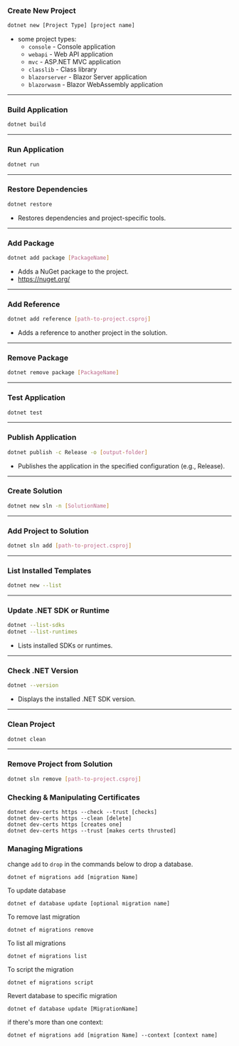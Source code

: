 ### Create New Project

```bash
dotnet new [Project Type] [project name]
```

- some project types:
  - `console` - Console application
  - `webapi` - Web API application
  - `mvc` - ASP.NET MVC application
  - `classlib` - Class library
  - `blazorserver` - Blazor Server application
  - `blazorwasm` - Blazor WebAssembly application

---

### Build Application

```bash
dotnet build
```

---

### Run Application

```bash
dotnet run
```

---

### Restore Dependencies

```bash
dotnet restore
```

- Restores dependencies and project-specific tools.

---

### Add Package

```bash
dotnet add package [PackageName]
```

- Adds a NuGet package to the project.
- https://nuget.org/

---

### Add Reference

```bash
dotnet add reference [path-to-project.csproj]
```

- Adds a reference to another project in the solution.

---

### Remove Package

```bash
dotnet remove package [PackageName]
```

---

### Test Application

```bash
dotnet test
```

---

### Publish Application

```bash
dotnet publish -c Release -o [output-folder]
```

- Publishes the application in the specified configuration (e.g., Release).

---

### Create Solution

```bash
dotnet new sln -n [SolutionName]
```

---

### Add Project to Solution

```bash
dotnet sln add [path-to-project.csproj]
```

---

### List Installed Templates

```bash
dotnet new --list
```

---

### Update .NET SDK or Runtime

```bash
dotnet --list-sdks
dotnet --list-runtimes
```

- Lists installed SDKs or runtimes.

---

### Check .NET Version

```bash
dotnet --version
```

- Displays the installed .NET SDK version.

---

### Clean Project

```bash
dotnet clean
```

---

### Remove Project from Solution

```bash
dotnet sln remove [path-to-project.csproj]
```

### Checking & Manipulating Certificates

```
dotnet dev-certs https --check --trust [checks]
dotnet dev-certs https --clean [delete]
dotnet dev-certs https [creates one]
dotnet dev-certs https --trust [makes certs thrusted]

```

### Managing Migrations

change `add` to `drop` in the commands below to drop a database.

```
dotnet ef migrations add [migration Name]
```

To update database

```
dotnet ef database update [optional migration name]
```

To remove last migration

```
dotnet ef migrations remove
```

To list all migrations

```
dotnet ef migrations list
```

To script the migration

```
dotnet ef migrations script
```

Revert database to specific migration

```
dotnet ef database update [MigrationName]

```

if there's more than one context:

```
dotnet ef migrations add [migration Name] --context [context name]
```
